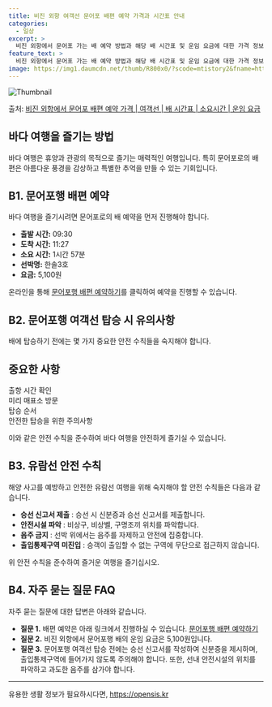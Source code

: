 ```yaml
---
title: 비진 외항 여객선 문어포 배편 예약 가격과 시간표 안내
categories:
  - 일상
excerpt: >
  비진 외항에서 문어포 가는 배 예약 방법과 해당 배 시간표 및 운임 요금에 대한 가격 정보를 안내 드리겠습니다. 안전하고 재밋는 문어포행 여행을 위해 아래 정보 참고하시기 바랍니다. 문어포행 배편 예약하기 👈 클릭비진 외항에서 문어포행 배 시간표출발 시간도착 시간소요 시간선박명요금09:3011:271시간 57분한솔3호5,100원문어포행 배편 예약하기 👈 클릭비진 외항에서 문어포행 여객선 탑승 시 이용수칙비진 외항에서 문어포행을 하는 여객선에 탑승하기 전 꼭 숙지해야 할 중요한 안전 수칙들이 있습니다. 탑승 전 확인해야 할 중요한 사항들:출항 시간 확인: 배 출발 시간을 꼭 확인합니다.미리 매표소 방문: 출발 직전에 혼잡을 피하기 위해 충분한 여유시간을 가지기 위해 미리 매표소로 방문합니다.탑승 순서: 배..
feature_text: >
  비진 외항에서 문어포 가는 배 예약 방법과 해당 배 시간표 및 운임 요금에 대한 가격 정보를 안내 드리겠습니다. 안전하고 재밋는 문어포행 여행을 위해 아래 정보 참고하시기 바랍니다. 문어포행 배편 예약하기 👈 클릭비진 외항에서 문어포행 배 시간표출발 시간도착 시간소요 시간선박명요금09:3011:271시간 57분한솔3호5,100원문어포행 배편 예약하기 👈 클릭비진 외항에서 문어포행 여객선 탑승 시 이용수칙비진 외항에서 문어포행을 하는 여객선에 탑승하기 전 꼭 숙지해야 할 중요한 안전 수칙들이 있습니다. 탑승 전 확인해야 할 중요한 사항들:출항 시간 확인: 배 출발 시간을 꼭 확인합니다.미리 매표소 방문: 출발 직전에 혼잡을 피하기 위해 충분한 여유시간을 가지기 위해 미리 매표소로 방문합니다.탑승 순서: 배..
image: https://img1.daumcdn.net/thumb/R800x0/?scode=mtistory2&fname=https%3A%2F%2Fblog.kakaocdn.net%2Fdn%2FbFeDcg%2FbtsHB4GHfkS%2Fe2rvuzXhLHjD9ngNwd48O0%2Fimg.webp
---
```


![Thumbnail](https://img1.daumcdn.net/thumb/R800x0/?scode=mtistory2&fname=https%3A%2F%2Fblog.kakaocdn.net%2Fdn%2FbFeDcg%2FbtsHB4GHfkS%2Fe2rvuzXhLHjD9ngNwd48O0%2Fimg.webp)

<p>출처: <a href="https://opensis.kr/entry/%EB%B9%84%EC%A7%84-%EC%99%B8%ED%95%AD%EC%97%90%EC%84%9C-%EB%AC%B8%EC%96%B4%ED%8F%AC-%EB%B0%B0%ED%8E%B8-%EC%98%88%EC%95%BD-%EA%B0%80%EA%B2%A9-%EC%97%AC%EA%B0%9D%EC%84%A0-%EB%B0%B0-%EC%8B%9C%EA%B0%84%ED%91%9C-%EC%86%8C%EC%9A%94%EC%8B%9C%EA%B0%84-%EC%9A%B4%EC%9E%84-%EC%9A%94%EA%B8%88" rel="dofollow">비진 외항에서 문어포 배편 예약 가격 | 여객선 | 배 시간표 | 소요시간 | 운임 요금</a> </p>

## 바다 여행을 즐기는 방법

바다 여행은 휴양과 관광의 목적으로 즐기는 매력적인 여행입니다. 특히 문어포로의 배편은 아름다운 풍경을 감상하고 특별한 추억을 만들 수 있는
기회입니다.

## B1. 문어포행 배편 예약

바다 여행을 즐기시려면 문어포로의 배 예약을 먼저 진행해야 합니다.

  * **출발 시간:** 09:30
  * **도착 시간:** 11:27
  * **소요 시간:** 1시간 57분
  * **선박명:** 한솔3호
  * **요금:** 5,100원

온라인을 통해 [문어포행 배편 예약하기](https://www.example_link.com)를 클릭하여 예약을 진행할 수 있습니다.

## B2. 문어포행 여객선 탑승 시 유의사항

배에 탑승하기 전에는 몇 가지 중요한 안전 수칙들을 숙지해야 합니다.

**중요한 사항**  
---  
출항 시간 확인  
미리 매표소 방문  
탑승 순서  
안전한 탑승을 위한 주의사항  
  
이와 같은 안전 수칙을 준수하여 바다 여행을 안전하게 즐기실 수 있습니다.

## B3. 유람선 안전 수칙

해양 사고를 예방하고 안전한 유람선 여행을 위해 숙지해야 할 안전 수칙들은 다음과 같습니다.

  * **승선 신고서 제출** : 승선 시 신분증과 승선 신고서를 제출합니다.
  * **안전시설 파악** : 비상구, 비상벨, 구명조끼 위치를 파악합니다.
  * **음주 금지** : 선박 위에서는 음주를 자제하고 안전에 집중합니다.
  * **출입통제구역 미진입** : 승객이 출입할 수 없는 구역에 무단으로 접근하지 않습니다.

위 안전 수칙을 준수하여 즐거운 여행을 즐기십시오.

## B4. 자주 묻는 질문 FAQ

자주 묻는 질문에 대한 답변은 아래와 같습니다.

  * **질문 1.** 배편 예약은 아래 링크에서 진행하실 수 있습니다. [문어포행 배편 예약하기](https://www.example_link.com)
  * **질문 2.** 비진 외항에서 문어포행 배의 운임 요금은 5,100원입니다.
  * **질문 3.** 문어포행 여객선 탑승 전에는 승선 신고서를 작성하여 신분증을 제시하며, 출입통제구역에 들어가지 않도록 주의해야 합니다. 또한, 선내 안전시설의 위치를 파악하고 과도한 음주를 삼가야 합니다.



* * *



 

유용한 생활 정보가 필요하시다면, <a href="https://opensis.kr" rel="dofollow">https://opensis.kr</a>


